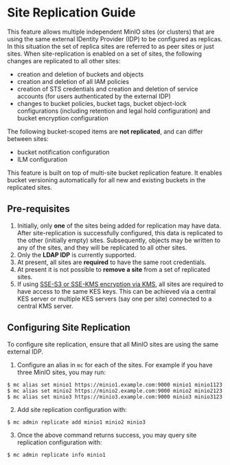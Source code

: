 # Site Replication Guide #

This feature allows multiple independent MinIO sites (or clusters) that are using the same external IDentity Provider (IDP) to be configured as replicas. In this situation the set of replica sites are referred to as peer sites or just sites. When site-replication is enabled on a set of sites, the following changes are replicated to all other sites:

- creation and deletion of buckets and objects
- creation and deletion of all IAM policies
- creation of STS credentials and creation and deletion of service accounts (for users authenticated by the external IDP)
- changes to bucket policies, bucket tags, bucket object-lock configurations (including retention and legal hold configuration) and bucket encryption configuration

The following bucket-scoped items are **not replicated**, and can differ between sites:

- bucket notification configuration
- ILM configuration

This feature is built on top of multi-site bucket replication feature. It enables bucket versioning automatically for all new and existing buckets in the replicated sites.

## Pre-requisites

1. Initially, only **one** of the sites being added for replication may have data. After site-replication is successfully configured, this data is replicated to the other (initially empty) sites. Subsequently, objects may be written to any of the sites, and they will be replicated to all other sites.
2. Only the **LDAP IDP** is currently supported.
3. At present, all sites are **required** to have the same root credentials.
4. At present it is not possible to **remove a site** from a set of replicated sites.
5. If using [SSE-S3 or SSE-KMS encryption via KMS](https://docs.min.io/docs/minio-kms-quickstart-guide.html "MinIO KMS Guide"), all sites are required to have access to the same KES keys. This can be achieved via a central KES server or multiple KES servers (say one per site) connected to a central KMS server.

## Configuring Site Replication ##

To configure site replication, ensure that all MinIO sites are using the same external IDP. 

1. Configure an alias in `mc` for each of the sites. For example if you have three MinIO sites, you may run:

```shell
$ mc alias set minio1 https://minio1.example.com:9000 minio1 minio1123
$ mc alias set minio2 https://minio2.example.com:9000 minio2 minio2123
$ mc alias set minio3 https://minio3.example.com:9000 minio3 minio3123
```

2. Add site replication configuration with:

```shell
$ mc admin replicate add minio1 minio2 minio3
```

3. Once the above command returns success, you may query site replication configuration with:

```shell
$ mc admin replicate info minio1
```
